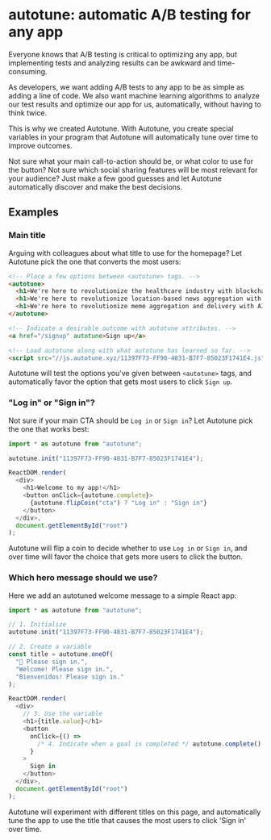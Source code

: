 # autotune: automatic A/B testing for any app

Everyone knows that A/B testing is critical to optimizing any app, but implementing tests and analyzing results can be awkward and time-consuming.

As developers, we want adding A/B tests to any app to be as simple as adding a line of code. We also want machine learning algorithms to analyze our test results and optimize our app for us, automatically, without having to think twice.

This is why we created Autotune. With Autotune, you create special variables in your program that Autotune will automatically tune over time to improve outcomes.

Not sure what your main call-to-action should be, or what color to use for the button? Not sure which social sharing features will be most relevant for your audience? Just make a few good guesses and let Autotune automatically discover and make the best decisions.

## Examples

### Main title

Arguing with colleagues about what title to use for the homepage? Let Autotune pick the one that converts the most users:

```html
<!-- Place a few options between <autotune> tags. -->
<autotune>
  <h1>We're here to revolutionize the healthcare industry with blockchain-based nursing.</h1>
  <h1>We're here to revolutionize location-based news aggregation with proximity drones.</h1>
  <h1>We're here to revolutionize meme aggregation and delivery with AI-based CDNs.</h1>
</autotune>

<!-- Indicate a desirable outcome with autotune attributes. -->
<a href="/signup" autotune>Sign up</a>

<!-- Load autotune along with what autotune has learned so far. -->
<script src="//js.autotune.xyz/11397F73-FF90-4831-B7F7-85023F1741E4.js"></script>
```

Autotune will test the options you've given between `<autotune>` tags, and automatically favor the option that gets most users to click `Sign up`.

### "Log in" or "Sign in"?

Not sure if your main CTA should be `Log in` or `Sign in`? Let Autotune pick the one that works best:

```javascript
import * as autotune from "autotune";

autotune.init("11397F73-FF90-4831-B7F7-85023F1741E4");

ReactDOM.render(
  <div>
    <h1>Welcome to my app!</h1>
    <button onClick={autotune.complete}>
      {autotune.flipCoin("cta") ? "Log in" : "Sign in"}
    </button>
  </div>,
  document.getElementById("root")
);
```

Autotune will flip a coin to decide whether to use `Log in` or `Sign in`, and over time
will favor the choice that gets more users to click the button.

### Which hero message should we use?

Here we add an autotuned welcome message to a simple React app:

```javascript
import * as autotune from "autotune";

// 1. Initialize
autotune.init("11397F73-FF90-4831-B7F7-85023F1741E4");

// 2. Create a variable
const title = autotune.oneOf(
  "👋 Please sign in.",
  "Welcome! Please sign in.",
  "Bienvenidos! Please sign in."
);

ReactDOM.render(
  <div>
    // 3. Use the variable
    <h1>{title.value}</h1>
    <button
      onClick={() =>
        /* 4. Indicate when a goal is completed */ autotune.complete()
      }
    >
      Sign in
    </button>
  </div>,
  document.getElementById("root")
);
```

Autotune will experiment with different titles on this page, and automatically tune
the app to use the title that causes the most users to click 'Sign in' over time.
